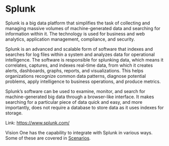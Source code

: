 # Splunk

Splunk is a big data platform that simplifies the task of collecting and managing massive volumes of machine-generated data and searching for information within it. The technology is used for business and web analytics, application management, compliance, and security.

Splunk is an advanced and scalable form of software that indexes and searches for log files within a system and analyzes data for operational intelligence. The software is responsible for splunking data, which means it correlates, captures, and indexes real-time data, from which it creates alerts, dashboards, graphs, reports, and visualizations. This helps organizations recognize common data patterns, diagnose potential problems, apply intelligence to business operations, and produce metrics.

Splunk’s software can be used to examine, monitor, and search for machine-generated big data through a browser-like interface. It makes searching for a particular piece of data quick and easy, and more importantly, does not require a database to store data as it uses indexes for storage.

Link: <https://www.splunk.com/>

Vision One has the capability to integrate with Splunk in various ways. Some of these are covered in [Scenarios](../scenarios/automation/thirdparty/splunk-setup.md).
